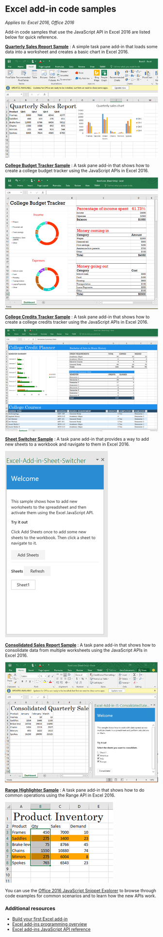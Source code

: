 # Excel add-in code samples

_Applies to: Excel 2016, Office 2016_

Add-in code samples that use the JavaScript API in Excel 2016 are listed below for quick reference. 

**[Quarterly Sales Report Sample](https://github.com/OfficeDev/Excel-Add-in-JS-QuarterlySalesReport)** : A simple task pane add-in that loads some data into a worksheet and creates a basic chart in Excel 2016. 

![Quarterly Sales Report Sample Add-in](images/QuarterlySalesReport_report.PNG)

**[College Budget Tracker Sample](https://github.com/OfficeDev/Excel-Add-in-JS-CollegeBudgetTracker)** : A task pane add-in that shows how to create a college budget tracker using the JavaScript APIs in Excel 2016. 

![College Budget Tracker Sample Add-in](images/CollegeBudgetTracker_tracker.PNG)

**[College Credits Tracker Sample](https://github.com/OfficeDev/Excel-Add-in-JS-CollegeCreditsTracker)** : A task pane add-in that shows how to create a college credits tracker using the JavaScript APIs in Excel 2016. 

![College Credits Tracker Sample Add-in](images/CollegeCreditsTracker_tracker.PNG)

**[Sheet Switcher Sample](https://github.com/OfficeDev/Excel-Add-in-JS-SheetSwitcher)** : A task pane add-in that provides a way to add new sheets to a workbook and navigate to them in Excel 2016. 

![Sheet Switcher Sample Add-in](images/SheetSwitcher_taskpane.PNG)

**[Consolidated Sales Report Sample](https://github.com/OfficeDev/Excel-Add-in-JS-ConsolidatedSalesReport)** : A task pane add-in that shows how to consolidate data from multiple worksheets using the JavaScript APIs in Excel 2016. 

![Consoldiated Sales Report Sample Add-in](images/ConsolidatedSalesReport_report.PNG)

**[Range Highlighter Sample](https://github.com/OfficeDev/Excel-Add-in-JS-RangeHighlighter)** : A task pane add-in that shows how to do common operations using the Range API in Excel 2016.

![Range Highlighter Sample Add-in](images/RangeHighlighter_result.PNG)

You can use the [Office 2016 JavaScript Snippet Explorer](http://officesnippetexplorer.azurewebsites.net/#/snippets/excel) to browse through code examples for common scenarios and to learn how the new APIs work. 

### Additional resources

*  [Build your first Excel add-in](build-your-first-excel-add-in.md)
*  [Excel add-ins programming overview](excel-add-ins-programming-overview.md)
*  [Excel add-ins JavaScript API reference](excel-add-ins-javascript-reference.md)